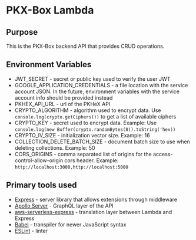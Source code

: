 # PKX-Box Lambda

## Purpose

This is the PKX-Box backend API that provides CRUD operations.

## Environment Variables

- JWT_SECRET - secret or public key used to verify the user JWT
- GOOGLE_APPLICATION_CREDENTIALS - a file location with the service account JSON. In the future, environment variables with the service account info should be provided instead
- PKHEX_API_URL - url of the PKHeX API
- CRYPTO_ALGORITHM - algorithm used to encrypt data. Use `console.log(crypto.getCiphers())` to get a list of available ciphers
- CRYPTO_KEY - secret used to encrypt data. Example: Use `console.log(new Buffer(crypto.randomBytes(8)).toString('hex))`
- CRYPTO_IV_SIZE - initialization vector size. Example: 16
- COLLECTION_DELETE_BATCH_SIZE - document batch size to use when deleting collections. Example: 50
- CORS_ORIGINS - comma separated list of origins for the access-control-allow-origin cors header. Example: `http://localhost:3000,http://localhost:5000`

## Primary tools used

- [Express](https://expressjs.com/) - server library that allows extensions through middleware
- [Apollo Server](https://www.apollographql.com/docs/apollo-server/) - GraphQL layer of the API
- [aws-serverless-express](https://github.com/awslabs/aws-serverless-express) - translation layer between Lambda and Express
- [Babel](https://babeljs.io/) - transpiler for newer JavaScript syntax
- [ESLint](https://eslint.org/) - linter
